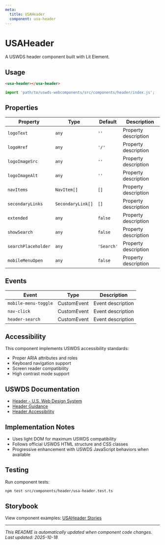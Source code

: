 ```yaml
---
meta:
  title: USAHeader
  component: usa-header
---
```


# USAHeader

A USWDS header component built with Lit Element.

## Usage

```html
<usa-header></usa-header>
```

```javascript
import 'path/to/uswds-webcomponents/src/components/header/index.js';
```

## Properties

| Property            | Type              | Default    | Description          |
| ------------------- | ----------------- | ---------- | -------------------- |
| `logoText`          | `any`             | `''`       | Property description |
| `logoHref`          | `any`             | `'/'`      | Property description |
| `logoImageSrc`      | `any`             | `''`       | Property description |
| `logoImageAlt`      | `any`             | `''`       | Property description |
| `navItems`          | `NavItem[]`       | `[]`       | Property description |
| `secondaryLinks`    | `SecondaryLink[]` | `[]`       | Property description |
| `extended`          | `any`             | `false`    | Property description |
| `showSearch`        | `any`             | `false`    | Property description |
| `searchPlaceholder` | `any`             | `'Search'` | Property description |
| `mobileMenuOpen`    | `any`             | `false`    | Property description |

## Events

| Event                | Type        | Description       |
| -------------------- | ----------- | ----------------- |
| `mobile-menu-toggle` | CustomEvent | Event description |
| `nav-click`          | CustomEvent | Event description |
| `header-search`      | CustomEvent | Event description |

## Accessibility

This component implements USWDS accessibility standards:

- Proper ARIA attributes and roles
- Keyboard navigation support
- Screen reader compatibility
- High contrast mode support

## USWDS Documentation

- [Header - U.S. Web Design System](https://designsystem.digital.gov/components/header/)
- [Header Guidance](https://designsystem.digital.gov/components/header/#guidance)
- [Header Accessibility](https://designsystem.digital.gov/components/header/#accessibility)

## Implementation Notes

- Uses light DOM for maximum USWDS compatibility
- Follows official USWDS HTML structure and CSS classes
- Progressive enhancement with USWDS JavaScript behaviors when available

## Testing

Run component tests:

```bash
npm test src/components/header/usa-header.test.ts
```

## Storybook

View component examples: [USAHeader Stories](http://localhost:6006/?path=/story/components-header)

---

_This README is automatically updated when component code changes._
_Last updated: 2025-10-18_
